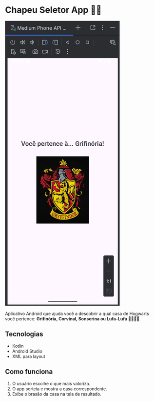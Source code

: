 # Chapeu Seletor App 🎩✨

![Screenshot do App](screenshot.png)

Aplicativo Android que ajuda você a descobrir a qual casa de Hogwarts você pertence: 
**Grifinória, Corvinal, Sonserina ou Lufa-Lufa** 🦁🦅🐍🦡.

## Tecnologias
- Kotlin
- Android Studio
- XML para layout

## Como funciona
1. O usuário escolhe o que mais valoriza.
2. O app sorteia e mostra a casa correspondente.
3. Exibe o brasão da casa na tela de resultado.
